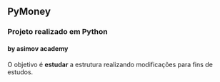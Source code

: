 ## PyMoney

### Projeto realizado em Python
#### by asimov academy

O objetivo é __estudar__ a estrutura realizando modificações para fins de estudos.
